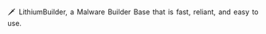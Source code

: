 <p align="justify">
  🗡 LithiumBuilder, a Malware Builder Base that is fast, reliant, and easy to use.
</p>
